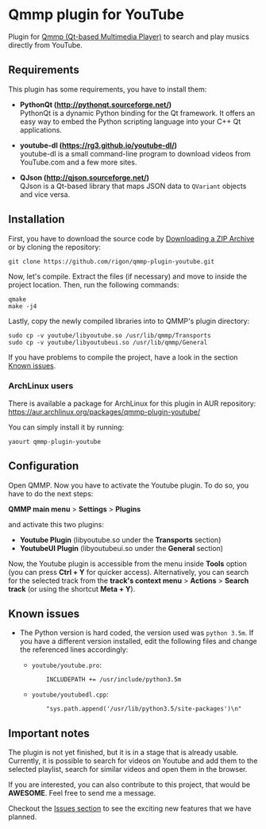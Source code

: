 # Qmmp plugin for YouTube
Plugin for [Qmmp (Qt-based Multimedia Player)](http://qmmp.ylsoftware.com) to search and play musics directly from YouTube.


## Requirements

This plugin has some requirements, you have to install them:

 - **PythonQt (http://pythonqt.sourceforge.net/)**<br>
   PythonQt is a dynamic Python binding for the Qt framework. It offers an easy way to embed the Python scripting language into your C++ Qt applications.

 - **youtube-dl (https://rg3.github.io/youtube-dl/)**<br>
   youtube-dl is a small command-line program to download videos from YouTube.com and a few more sites.

 - **QJson (http://qjson.sourceforge.net/)**<br>
   QJson is a Qt-based library that maps JSON data to `QVariant` objects and vice versa.


## Installation

First, you have to download the source code by [Downloading a ZIP Archive](https://github.com/rigon/qmmp-plugin-youtube/archive/master.zip) or by cloning the repository:

	git clone https://github.com/rigon/qmmp-plugin-youtube.git

Now, let's compile. Extract the files (if necessary) and move to inside the project location.
Then, run the following commands:

	qmake
	make -j4
	
Lastly, copy the newly compiled libraries into  to QMMP's plugin directory:

	sudo cp -v youtube/libyoutube.so /usr/lib/qmmp/Transports
	sudo cp -v youtube/libyoutubeui.so /usr/lib/qmmp/General

If you have problems to compile the project, have a look in the section [Known issues](#known-issues).


### ArchLinux users

There is available a package for ArchLinux for this plugin in AUR repository:
https://aur.archlinux.org/packages/qmmp-plugin-youtube/

You can simply install it by running:

	yaourt qmmp-plugin-youtube


## Configuration

Open QMMP. Now you have to activate the Youtube plugin.
To do so, you have to do the next steps:

**QMMP main menu** > **Settings** > **Plugins** 

and activate this two plugins:

 - **Youtube Plugin** (libyoutube.so under the **Transports** section)
 - **YoutubeUI Plugin** (libyoutubeui.so under the **General** section)

Now, the Youtube plugin is accessible from the menu inside **Tools** option (you can press **Ctrl + Y** for quicker access). Alternatively, you can search for the selected track from the **track's context menu** > **Actions** > **Search track** (or using the shortcut **Meta + Y**).


## Known issues

 - The Python version is hard coded, the version used was `python 3.5m`. If you have a different version installed, edit the following files and change the referenced lines accordingly:

   - `youtube/youtube.pro`:

			 INCLUDEPATH += /usr/include/python3.5m

   - `youtube/youtubedl.cpp`:

			 "sys.path.append('/usr/lib/python3.5/site-packages')\n"


## Important notes

The plugin is not yet finished, but it is in a stage that is already usable.
Currently, it is possible to search for videos on Youtube and add them to the selected playlist, search for similar videos and open them in the browser.

If you are interested, you can also contribute to this project, that would be **AWESOME**. Feel free to send me a message.

Checkout the [Issues section](https://github.com/rigon/qmmp-plugin-youtube/issues?q=is%3Aissue+is%3Aopen+label%3Aenhancement) to see the exciting new features that we have planned.
